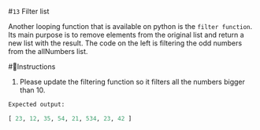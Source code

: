 #`13` Filter list

Another looping function that is available on python is the `filter function`.
Its main purpose is to remove elements from the original list and return a new list with the result.
The code on the left is filtering the odd numbers from the allNumbers list.

#📝Instructions

1. Please update the filtering function so it filters all the numbers bigger than 10.

```py
Expected output:

[ 23, 12, 35, 54, 21, 534, 23, 42 ]
```